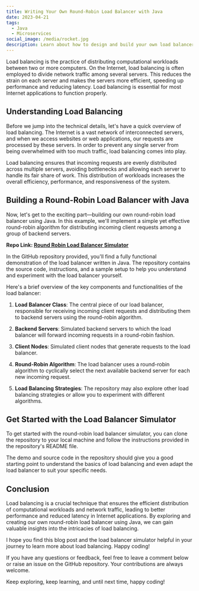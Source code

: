 ```yaml
---
title: Writing Your Own Round-Robin Load Balancer with Java
date: 2023-04-21
tags:
  - Java
  - Microservices
social_image: /media/rocket.jpg
description: Learn about how to design and build your own load balancer, written in Java.
---
```


Load balancing is the practice of distributing computational workloads between two or more computers. On the Internet, load balancing is often employed to divide network traffic among several servers. This reduces the strain on each server and makes the servers more efficient, speeding up performance and reducing latency. Load balancing is essential for most Internet applications to function properly.

## Understanding Load Balancing

Before we jump into the technical details, let's have a quick overview of load balancing. The Internet is a vast network of interconnected servers, and when we access websites or web applications, our requests are processed by these servers. In order to prevent any single server from being overwhelmed with too much traffic, load balancing comes into play.

Load balancing ensures that incoming requests are evenly distributed across multiple servers, avoiding bottlenecks and allowing each server to handle its fair share of work. This distribution of workloads increases the overall efficiency, performance, and responsiveness of the system.

## Building a Round-Robin Load Balancer with Java

Now, let's get to the exciting part—building our own round-robin load balancer using Java. In this example, we'll implement a simple yet effective round-robin algorithm for distributing incoming client requests among a group of backend servers.

**Repo Link: [Round Robin Load Balancer Simulator](https://github.com/CallumWalterWhite/round-robin-load-balancer-simulator)**

In the GitHub repository provided, you'll find a fully functional demonstration of the load balancer written in Java. The repository contains the source code, instructions, and a sample setup to help you understand and experiment with the load balancer yourself.

Here's a brief overview of the key components and functionalities of the load balancer:

1. **Load Balancer Class**: The central piece of our load balancer, responsible for receiving incoming client requests and distributing them to backend servers using the round-robin algorithm.

2. **Backend Servers**: Simulated backend servers to which the load balancer will forward incoming requests in a round-robin fashion.

3. **Client Nodes**: Simulated client nodes that generate requests to the load balancer.

4. **Round-Robin Algorithm**: The load balancer uses a round-robin algorithm to cyclically select the next available backend server for each new incoming request.

5. **Load Balancing Strategies**: The repository may also explore other load balancing strategies or allow you to experiment with different algorithms.

## Get Started with the Load Balancer Simulator

To get started with the round-robin load balancer simulator, you can clone the repository to your local machine and follow the instructions provided in the repository's README file.

The demo and source code in the repository should give you a good starting point to understand the basics of load balancing and even adapt the load balancer to suit your specific needs.

## Conclusion

Load balancing is a crucial technique that ensures the efficient distribution of computational workloads and network traffic, leading to better performance and reduced latency in Internet applications. By exploring and creating our own round-robin load balancer using Java, we can gain valuable insights into the intricacies of load balancing.

I hope you find this blog post and the load balancer simulator helpful in your journey to learn more about load balancing. Happy coding!

If you have any questions or feedback, feel free to leave a comment below or raise an issue on the GitHub repository. Your contributions are always welcome.

Keep exploring, keep learning, and until next time, happy coding!